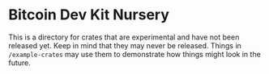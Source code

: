 # Bitcoin Dev Kit Nursery

This is a directory for crates that are experimental and have not been released yet.
Keep in mind that they may never be released.
Things in `/example-crates` may use them to demonstrate how things might look in the future.
